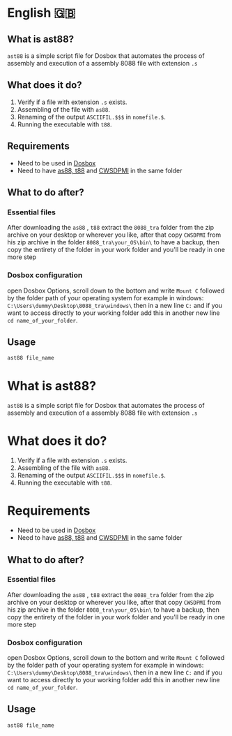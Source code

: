 # English 🇬🇧
## What is ast88?

`ast88` is a simple script file for Dosbox that automates the process of assembly and execution of a assembly 8088 file with extension `.s` 

## What does it do?
1. Verify if a file with extension `.s` exists.
2. Assembling of the file with `as88`.
3. Renaming of the output `ASCIIFIL.$$$` in `nomefile.$`.
4. Running the executable with `t88`.

## Requirements

- Need to be used in [Dosbox](https://www.dosbox.com/download.php?main=1)
- Need to have [as88, t88](http://media.pearsoncmg.com/ph/esm/ecs_tanenbaum_sco_6/tanenbaum_sco6.zip) and [CWSDPMI](https://tdold.teadrinker.net/mr/download.htm) in the same folder

## What to do after?

### Essential files
After downloading the `as88` , `t88` extract the `8088_tra` folder from the zip archive on your desktop or wherever you like, after that copy `CWSDPMI` from his zip archive in the folder `8088_tra\your_OS\bin\` to have a backup, then copy the entirety of the folder in your work folder and you'll be ready in one more step

### Dosbox configuration
open Dosbox Options, scroll down to the bottom and write `Mount C` followed by the folder path of your operating system for example in windows: `C:\Users\dummy\Desktop\8088_tra\windows\` then in a new line `C:` and if you want to access directly to your working folder add this in another new line `cd name_of_your_folder`.

## Usage

```bash
ast88 file_name
```

# What is ast88?

`ast88` is a simple script file for Dosbox that automates the process of assembly and execution of a assembly 8088 file with extension `.s` 

# What does it do?
1. Verify if a file with extension `.s` exists.
2. Assembling of the file with `as88`.
3. Renaming of the output `ASCIIFIL.$$$` in `nomefile.$`.
4. Running the executable with `t88`.

# Requirements

- Need to be used in [Dosbox](https://www.dosbox.com/download.php?main=1)
- Need to have [as88, t88](http://media.pearsoncmg.com/ph/esm/ecs_tanenbaum_sco_6/tanenbaum_sco6.zip) and [CWSDPMI](https://tdold.teadrinker.net/mr/download.htm) in the same folder

## What to do after?

### Essential files
After downloading the `as88` , `t88` extract the `8088_tra` folder from the zip archive on your desktop or wherever you like, after that copy `CWSDPMI` from his zip archive in the folder `8088_tra\your_OS\bin\` to have a backup, then copy the entirety of the folder in your work folder and you'll be ready in one more step

### Dosbox configuration
open Dosbox Options, scroll down to the bottom and write `Mount C` followed by the folder path of your operating system for example in windows: `C:\Users\dummy\Desktop\8088_tra\windows\` then in a new line `C:` and if you want to access directly to your working folder add this in another new line `cd name_of_your_folder`.

## Usage

```bash
ast88 file_name
